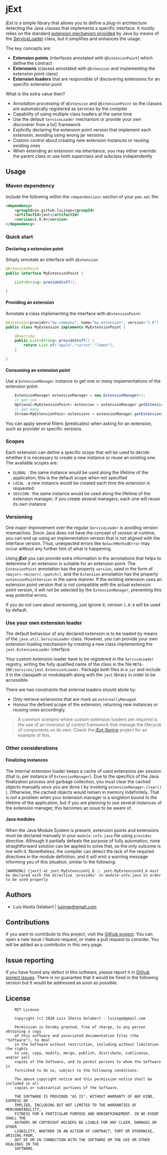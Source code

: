 jExt
================================================================================

jExt is a simple library that allows you to define a *plug-in* architecture detecting the
Java classes that implements a specific interface. It mostly relies on the standard
[extension mechanism provided][1] by Java by means of the [ServiceLoader][2]
class, but it simplifies and enhances the usage.

The key concepts are:

- **Extension points** (interfaces annotated with `@ExtensionPoint`) which define the contract
- **Extensions** (classes annotated with `@Extension` and implementing the extension point class)
- **Extension loaders** that are responsible of discovering extensions for an specific extension point

What is the extra value then?

- Annotation processing of `@Extension` and `@ExtensionPoint` so the classes are
automatically registered as services by the compiler
- Capability of using multiple class loaders at the same time
- Use the default `ServiceLoader` mechanism or provide your own discoverer from a IoC framework
- Explicitly declaring the extension point version that implement each extension,
avoiding using wrong jar versions
- Custom control about creating new extension instances or reusing existing ones
- When extending an extension via inheritance, you may either override the parent class or
use both superclass and subclass independently


Usage
-----------------------------------------------------------------------------------------

### Maven dependency
Include the following within the `<dependencies>` section of your `pom.xml` file:
```xml
<dependency>
    <groupId>io.github.luiinge</groupId>
    <artifactId>jext</artifactId>
    <version>1.0.0</version>
</dependency>
```

### Quick start

#### Declaring a extension point
Simply annotate an interface with `@Extension`:

```java
@ExtensionPoint
public interface MyExtensionPoint {

    List<String> provideStuff();

}
```

#### Providing an extension
Annotate a class implementing the interface with `@ExtensionPoint`:

```java
@Extension(provider="my.company", name="my.extension", version="1.0")
public class MyExtension implements MyExtensionPoint {

    @Override
    public List<String> provideStuff() {
        return List.of("apple","carrot","lemon");
    }

}
```


#### Consuming an extension point
Use a `ExtensionManager` instance to get one or many implementations of the extension point:

```java
    ExtensionManager extensionManager = new ExtensionManager();
    // get one 
    Optional<MyExtensionPoint> extension = extensionManager.getExtension(MyExtensionPoint.class);
    // get many
    Stream<MyExtensionPoin> extensions = extensionManager.getExtensions(MyExtensionPoint.class);
```

You can apply several filters (predicates) when asking for an extension, such as provider or
specific versions.


### Scopes
Each extension can define a specific scope that will be used to decide whether it is necessary to 
create a new instance or reuse an existing one. The available scopes are:
- `GLOBAL` : the same instance would be used along the lifetime of the application; this is the 
  default scope when not specified
- `LOCAL` : a new instance would be created each time the extension is requested
- `SESSION` : the same instance would be used along the lifetime of the extension manager; if 
you create several managers, each one will reuse its own instance  

  
### Versioning

One major improvement over the regular `ServiceLoader` is avoiding version mismatches. Since
Java does not have the concept of *version* at runtime, you can end up using an implementation
version that is not aligned with the interface version. Thus, unexpected errors like
`NoSuchMethodError` may occur without any further hint of what is happening.

Using **jExt** you can provide extra information in the annotations that helps to determine if an
extension is suitable for an extension point. The `ExtensionPoint` annotation has the property
`version`, used in the form of `<major>.<minor>[.<patch>]`, and the `Extension` annotation
has the property `extensionPointVersion` in the same manner. If the existing extension uses
an extension point version that is not compatible with the actual extension point version, it
will not be selected by the `ExtensionManager`, preventing this way potential errors.

If you do not care about versioning, just ignore it; version `1.0.0` will be used by default.


### Use your own extension loader
The default behaviour of any declared extension is to be loaded by means of the `java.util.ServiceLoader`
class. However, you can provide your own extension loading mechanism by creating a new 
class implementing the `jext.ExtensionLoader` interface.
 
Your custom extension loader have to be registered in the `ServiceLoader` registry, 
writing the fully qualified name of the class in the file `META-INF/services/jext.ExtensionLoader`.
Package both files in a `jar` and include it in the classpath or modulepath along with the `jext` 
library in order to be accessible.

There are two constraints that external loaders should abide by:
- Only retrieve extensions that are mark as `externallyManaged`
- Honour the defined scope of the extension, returning new instances or reusing ones accordingly.

> A common scenario where custom extension loaders are required is the use of an _inversion of 
> control_ framework that manage the lifecycle of components on its own. Check the 
[jExt-Spring](https://github.com/luiinge/jext-spring) project for an example of this.
  

### Other considerations

#### Finalizing instances
The internal extension loader keeps a cache of used extensions per session (that is, per instance 
of `ExtensionManager`). Due to the specifics of the Java finalization process and garbage 
collection, you must clear the cached objects manually once you are done ( by invoking 
`extensionManager.clear()` ). Otherwise, the cached objects would remain in memory indefinitely.
That is not a problem when your extension manager is a singleton bound to the lifetime of the 
application, but if you are planning to use several instances of the extension manager, this 
becomes an issue to be aware of.

#### Java modules
When the Java Module System is present, extension points and extensions must be declared manually
in your `module-info.java` file using `provides` directive. Although it partially defeats the 
purpose of fully automation, none straightforward solution can be applied to solve that, so 
the only outcome is live with it. Nonetheless, the compiler can detect the lack of the required 
directives in the module definition, and it will emit a warning message informing you of this 
situation, similar to the following:
```
[WARNING] [jext] at jext.MyExtensionV2_6 :: jext.MyExtensionV2_6 must be declared with the directive 'provides' in module-info.java in order to be used properly
```



Authors
-----------------------------------------------------------------------------------------

- Luis Iñesta Gelabert  |  luiinge@gmail.com



Contributions
-----------------------------------------------------------------------------------------
If you want to contribute to this project, visit the
[Github project](https://github.com/luiinge/jext). You can open a new issue / feature
request, or make a pull request to consider. You will be added
as a contributor in this very page.

Issue reporting
-----------------------------------------------------------------------------------------
If you have found any defect in this software, please report it 
in [Github project Issues](https://github.com/luiinge/jext/issues). 
There is no guarantee that it would be fixed in the following version but it would 
be addressed as soon as possible.   
 

License
-----------------------------------------------------------------------------------------

```
    MIT License

    Copyright (c) 2020 Luis Iñesta Gelabert - luiinge@gmail.com

    Permission is hereby granted, free of charge, to any person obtaining a copy
    of this software and associated documentation files (the "Software"), to deal
    in the Software without restriction, including without limitation the rights
    to use, copy, modify, merge, publish, distribute, sublicense, and/or sell
    copies of the Software, and to permit persons to whom the Software is
    furnished to do so, subject to the following conditions:

    The above copyright notice and this permission notice shall be included in all
    copies or substantial portions of the Software.

    THE SOFTWARE IS PROVIDED "AS IS", WITHOUT WARRANTY OF ANY KIND, EXPRESS OR
    IMPLIED, INCLUDING BUT NOT LIMITED TO THE WARRANTIES OF MERCHANTABILITY,
    FITNESS FOR A PARTICULAR PURPOSE AND NONINFRINGEMENT. IN NO EVENT SHALL THE
    AUTHORS OR COPYRIGHT HOLDERS BE LIABLE FOR ANY CLAIM, DAMAGES OR OTHER
    LIABILITY, WHETHER IN AN ACTION OF CONTRACT, TORT OR OTHERWISE, ARISING FROM,
    OUT OF OR IN CONNECTION WITH THE SOFTWARE OR THE USE OR OTHER DEALINGS IN THE
    SOFTWARE.
```



[1]: <https://docs.oracle.com/javase/tutorial/ext/basics/spi.html>
[2]: <https://docs.oracle.com/javase/11/docs/api/java/util/ServiceLoader.html>


